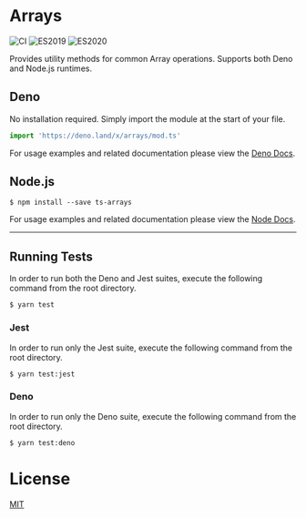 # Arrays
![CI](https://github.com/damianperera/ts-arrays/workflows/CI/badge.svg?branch=master&event=push) ![ES2019](https://img.shields.io/badge/ES-2019-success) ![ES2020](https://img.shields.io/badge/ES-2020-success)

Provides utility methods for common Array operations. Supports both Deno and Node.js runtimes.

## Deno

No installation required. Simply import the module at the start of your file.

```typescript
import 'https://deno.land/x/arrays/mod.ts'
```

For usage examples and related documentation please view the [Deno Docs](https://doc.deno.land/https/deno.land/x/arrays/mod.ts).

## Node.js

```console
$ npm install --save ts-arrays
```

For usage examples and related documentation please view the [Node Docs](https://damianperera.github.io/ts-arrays/modules/arrays.html).

---

## Running Tests
In order to run both the Deno and Jest suites, execute the following command from the root directory.
```console
$ yarn test
```

### Jest
In order to run only the Jest suite, execute the following command from the root directory.
```console
$ yarn test:jest
```

### Deno
In order to run only the Deno suite, execute the following command from the root directory.
```console
$ yarn test:deno
```

# License

[MIT](./LICENSE)
